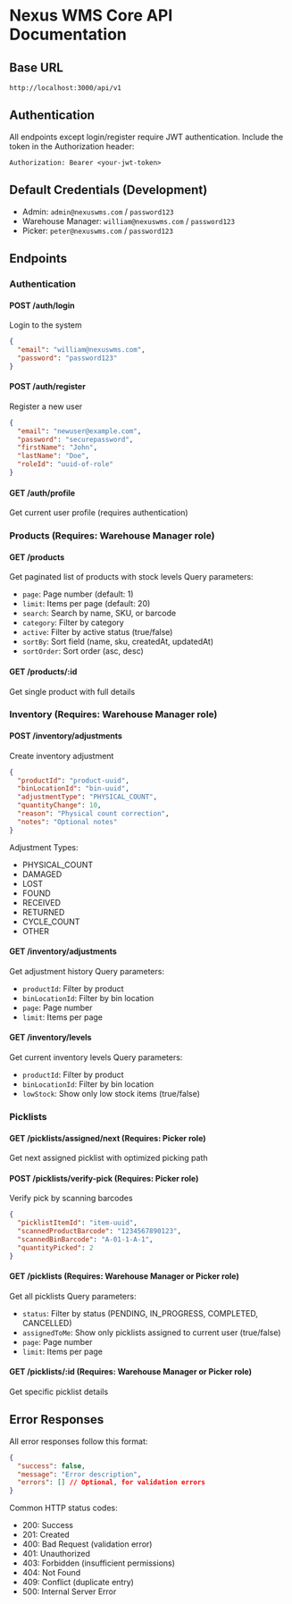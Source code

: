 # Nexus WMS Core API Documentation

## Base URL
```
http://localhost:3000/api/v1
```

## Authentication
All endpoints except login/register require JWT authentication.
Include the token in the Authorization header:
```
Authorization: Bearer <your-jwt-token>
```

## Default Credentials (Development)
- Admin: `admin@nexuswms.com` / `password123`
- Warehouse Manager: `william@nexuswms.com` / `password123`
- Picker: `peter@nexuswms.com` / `password123`

## Endpoints

### Authentication

#### POST /auth/login
Login to the system
```json
{
  "email": "william@nexuswms.com",
  "password": "password123"
}
```

#### POST /auth/register
Register a new user
```json
{
  "email": "newuser@example.com",
  "password": "securepassword",
  "firstName": "John",
  "lastName": "Doe",
  "roleId": "uuid-of-role"
}
```

#### GET /auth/profile
Get current user profile (requires authentication)

### Products (Requires: Warehouse Manager role)

#### GET /products
Get paginated list of products with stock levels
Query parameters:
- `page`: Page number (default: 1)
- `limit`: Items per page (default: 20)
- `search`: Search by name, SKU, or barcode
- `category`: Filter by category
- `active`: Filter by active status (true/false)
- `sortBy`: Sort field (name, sku, createdAt, updatedAt)
- `sortOrder`: Sort order (asc, desc)

#### GET /products/:id
Get single product with full details

### Inventory (Requires: Warehouse Manager role)

#### POST /inventory/adjustments
Create inventory adjustment
```json
{
  "productId": "product-uuid",
  "binLocationId": "bin-uuid",
  "adjustmentType": "PHYSICAL_COUNT",
  "quantityChange": 10,
  "reason": "Physical count correction",
  "notes": "Optional notes"
}
```

Adjustment Types:
- PHYSICAL_COUNT
- DAMAGED
- LOST
- FOUND
- RECEIVED
- RETURNED
- CYCLE_COUNT
- OTHER

#### GET /inventory/adjustments
Get adjustment history
Query parameters:
- `productId`: Filter by product
- `binLocationId`: Filter by bin location
- `page`: Page number
- `limit`: Items per page

#### GET /inventory/levels
Get current inventory levels
Query parameters:
- `productId`: Filter by product
- `binLocationId`: Filter by bin location
- `lowStock`: Show only low stock items (true/false)

### Picklists

#### GET /picklists/assigned/next (Requires: Picker role)
Get next assigned picklist with optimized picking path

#### POST /picklists/verify-pick (Requires: Picker role)
Verify pick by scanning barcodes
```json
{
  "picklistItemId": "item-uuid",
  "scannedProductBarcode": "1234567890123",
  "scannedBinBarcode": "A-01-1-A-1",
  "quantityPicked": 2
}
```

#### GET /picklists (Requires: Warehouse Manager or Picker role)
Get all picklists
Query parameters:
- `status`: Filter by status (PENDING, IN_PROGRESS, COMPLETED, CANCELLED)
- `assignedToMe`: Show only picklists assigned to current user (true/false)
- `page`: Page number
- `limit`: Items per page

#### GET /picklists/:id (Requires: Warehouse Manager or Picker role)
Get specific picklist details

## Error Responses

All error responses follow this format:
```json
{
  "success": false,
  "message": "Error description",
  "errors": [] // Optional, for validation errors
}
```

Common HTTP status codes:
- 200: Success
- 201: Created
- 400: Bad Request (validation error)
- 401: Unauthorized
- 403: Forbidden (insufficient permissions)
- 404: Not Found
- 409: Conflict (duplicate entry)
- 500: Internal Server Error